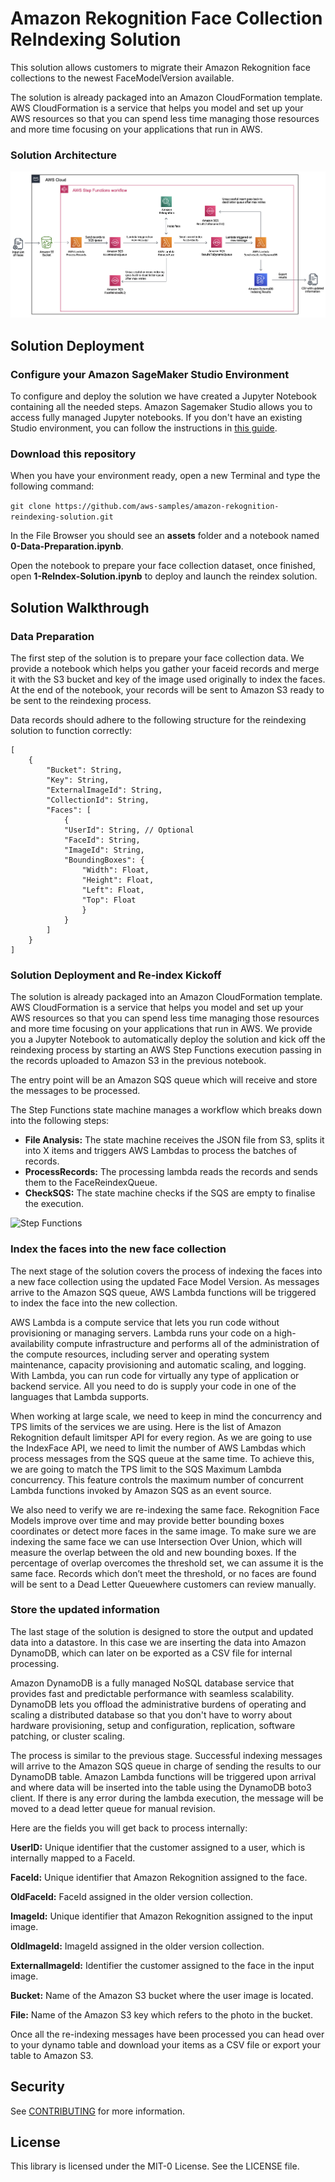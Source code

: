 # Amazon Rekognition Face Collection ReIndexing Solution

This solution allows customers to migrate their Amazon Rekognition face collections to the newest FaceModelVersion available. 

The solution is already packaged into an Amazon CloudFormation template. AWS CloudFormation is a service that helps you model and set up your AWS resources so that you can spend less time managing those resources and more time focusing on your applications that run in AWS. 

### Solution Architecture

![Architecture](images/architecture.png)

## Solution Deployment

### Configure your Amazon SageMaker Studio Environment
To configure and deploy the solution we have created a Jupyter Notebook containing all the needed steps. Amazon Sagemaker
Studio allows you to access fully managed Jupyter notebooks. If you don't have an existing Studio environment, you can follow
the instructions in [this guide](https://catalog.us-east-1.prod.workshops.aws/workshops/63069e26-921c-4ce1-9cc7-dd882ff62575/en-US/prerequisites/option2). 

### Download this repository
When you have your environment ready, open a new Terminal and type the following command:

```git clone https://github.com/aws-samples/amazon-rekognition-reindexing-solution.git```

In the File Browser you should see an **assets** folder and a notebook named **0-Data-Preparation.ipynb**.

Open the notebook to prepare your face collection dataset, once finished, open **1-ReIndex-Solution.ipynb** to deploy and launch the reindex solution.

## Solution Walkthrough

### Data Preparation

The first step of the solution is to prepare your face collection data. We provide a notebook which helps you gather your faceid records and merge it with the S3 bucket and key of the image used originally to index the faces. At the end of the notebook, your records will be sent to Amazon S3 ready to be sent to the reindexing process. 

Data records should adhere to the following structure for the reindexing solution to function correctly:
```
[
    {
        "Bucket": String,
        "Key": String,
        "ExternalImageId": String,
        "CollectionId": String,
        "Faces": [
            {
            "UserId": String, // Optional
            "FaceId": String,
            "ImageId": String,
            "BoundingBoxes": {
                "Width": Float,
                "Height": Float,
                "Left": Float,
                "Top": Float
                }
            }
        ]
    }
]   
```

### Solution Deployment and Re-index Kickoff

The solution is already packaged into an Amazon CloudFormation template. AWS CloudFormation is a service that helps you model and set up your AWS resources so that you can spend less time managing those resources and more time focusing on your applications that run in AWS. We provide you a Jupyter Notebook to automatically deploy the solution and kick off the reindexing process by starting an AWS Step Functions execution passing in the records uploaded to Amazon S3 in the previous notebook. 

The entry point will be an Amazon SQS queue which will receive and store the messages to be processed. 

The Step Functions state machine manages a workflow which breaks down into the following steps:

* **File Analysis:** The state machine receives the JSON file from S3, splits it into X items and triggers AWS Lambdas to process the batches of records. 
* **ProcessRecords:** The processing lambda reads the records and sends them to the FaceReindexQueue.
* **CheckSQS:** The state machine checks if the SQS are empty to finalise the execution. 

![Step Functions](images/step-functions.png)


### Index the faces into the new face collection 

The next stage of the solution covers the process of indexing the faces into a new face collection using the updated Face Model Version. As messages arrive to the Amazon SQS queue, AWS Lambda functions will be triggered to index the face into the new collection. 

AWS Lambda is a compute service that lets you run code without provisioning or managing servers. Lambda runs your code on a high-availability compute infrastructure and performs all of the administration of the compute resources, including server and operating system maintenance, capacity provisioning and automatic scaling, and logging. With Lambda, you can run code for virtually any type of application or backend service. All you need to do is supply your code in one of the languages that Lambda supports.

When working at large scale, we need to keep in mind the concurrency and TPS limits of the services we are using. Here is the list of Amazon Rekognition default limitsper API for every region. As we are going to use the IndexFace API, we need to limit the number of AWS Lambdas which process messages from the SQS queue at the same time. To achieve this, we are going to match the TPS limit to the SQS Maximum Lambda concurrency. This feature controls the maximum number of concurrent Lambda functions invoked by Amazon SQS as an event source.


We also need to verify we are re-indexing the same face. Rekognition Face Models improve over time and may provide better bounding boxes coordinates or detect more faces in the same image. To make sure we are indexing the same face we can use Intersection Over Union, which will measure the overlap between the old and new bounding boxes. If the percentage of overlap overcomes the threshold set, we can assume it is the same face. Records which don’t meet the threshold, or no faces are found will be sent to a Dead Letter Queuewhere customers can review manually. 

### Store the updated information

The last stage of the solution is designed to store the output and updated data into a datastore. In this case we are inserting the data into Amazon DynamoDB, which can later on be exported as a CSV file for internal processing. 

Amazon DynamoDB is a fully managed NoSQL database service that provides fast and predictable performance with seamless scalability. DynamoDB lets you offload the administrative burdens of operating and scaling a distributed database so that you don't have to worry about hardware provisioning, setup and configuration, replication, software patching, or cluster scaling.

The process is similar to the previous stage. Successful indexing messages will arrive to the Amazon SQS queue in charge of sending the results to our DynamoDB table. Amazon Lambda functions will be triggered upon arrival and where data will be inserted into the table using the DynamoDB boto3 client. If there is any error during the lambda execution, the message will be moved to a dead letter queue for manual revision. 

Here are the fields you will get back to process internally:

**UserID:**	Unique identifier that the customer assigned to a user, which is  internally mapped to a FaceId.

**FaceId:**	Unique identifier that Amazon Rekognition assigned to the face.

**OldFaceId:**	FaceId assigned in the older version collection.

**ImageId:**	Unique identifier that Amazon Rekognition assigned to the input  image.

**OldImageId:**	ImageId assigned in the older version collection.

**ExternalImageId:**	Identifier the customer assigned to the face in the input image.

**Bucket:**	Name of the Amazon S3 bucket where the user image is located.

**File:**	Name of the Amazon S3 key which refers to the photo in the bucket. 

Once all the re-indexing messages have been processed you can head over to your dynamo table and download your items as a CSV file or export your table to Amazon S3. 


## Security

See [CONTRIBUTING](CONTRIBUTING.md#security-issue-notifications) for more information.

## License

This library is licensed under the MIT-0 License. See the LICENSE file.
